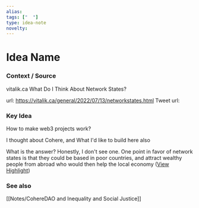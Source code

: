 ```yaml
---
alias: 
tags: ["  "]
type: idea-note
novelty: 
---
```

# Idea Name

### Context / Source
vitalik.ca
What Do I Think About Network States?

url: https://vitalik.ca/general/2022/07/13/networkstates.html
Tweet url: 

### Key Idea

How to make web3 projects work?

I thought about Cohere, and What I'd like to build here also

What is the answer? Honestly, I don't see one. One point in favor of network states is that they could be based in poor countries, and attract wealthy people from abroad who would then help the local economy ([View Highlight](https://instapaper.com/read/1522307276/20088789))

### See also
[[Notes/CohereDAO and Inequality and Social Justice]]